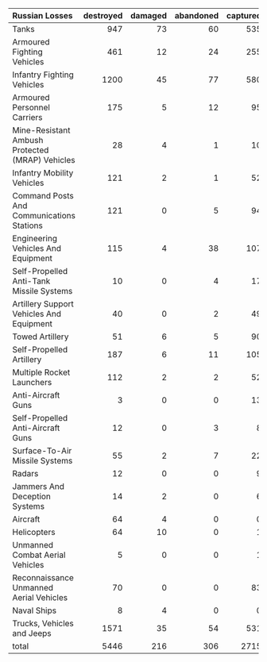 | Russian Losses                                   |   destroyed |   damaged |   abandoned |   captured |   total |
|:-------------------------------------------------|------------:|----------:|------------:|-----------:|--------:|
| Tanks                                            |         947 |        73 |          60 |        535 |    1615 |
| Armoured Fighting Vehicles                       |         461 |        12 |          24 |        255 |     752 |
| Infantry Fighting Vehicles                       |        1200 |        45 |          77 |        580 |    1902 |
| Armoured Personnel Carriers                      |         175 |         5 |          12 |         95 |     287 |
| Mine-Resistant Ambush Protected  (MRAP) Vehicles |          28 |         4 |           1 |         10 |      43 |
| Infantry Mobility Vehicles                       |         121 |         2 |           1 |         52 |     176 |
| Command Posts And Communications Stations        |         121 |         0 |           5 |         94 |     220 |
| Engineering Vehicles And Equipment               |         115 |         4 |          38 |        107 |     264 |
| Self-Propelled Anti-Tank Missile Systems         |          10 |         0 |           4 |         17 |      31 |
| Artillery Support Vehicles And Equipment         |          40 |         0 |           2 |         49 |      91 |
| Towed Artillery                                  |          51 |         6 |           5 |         90 |     152 |
| Self-Propelled Artillery                         |         187 |         6 |          11 |        105 |     309 |
| Multiple Rocket Launchers                        |         112 |         2 |           2 |         52 |     168 |
| Anti-Aircraft Guns                               |           3 |         0 |           0 |         13 |      16 |
| Self-Propelled Anti-Aircraft Guns                |          12 |         0 |           3 |          8 |      23 |
| Surface-To-Air Missile Systems                   |          55 |         2 |           7 |         22 |      86 |
| Radars                                           |          12 |         0 |           0 |          9 |      21 |
| Jammers And Deception Systems                    |          14 |         2 |           0 |          6 |      22 |
| Aircraft                                         |          64 |         4 |           0 |          0 |      68 |
| Helicopters                                      |          64 |        10 |           0 |          1 |      75 |
| Unmanned Combat Aerial Vehicles                  |           5 |         0 |           0 |          1 |       6 |
| Reconnaissance Unmanned Aerial Vehicles          |          70 |         0 |           0 |         83 |     153 |
| Naval Ships                                      |           8 |         4 |           0 |          0 |      12 |
| Trucks, Vehicles and Jeeps                       |        1571 |        35 |          54 |        531 |    2191 |
| total                                            |        5446 |       216 |         306 |       2715 |    8683 |